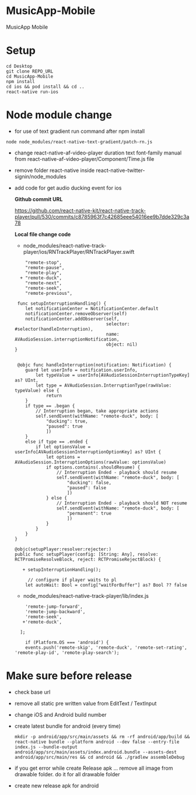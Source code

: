# MusicApp-Mobile

MusicApp Mobile


# Setup
   ```
   cd Desktop
   git clone REPO_URL
   cd MusicApp-Mobile
   npm install
   cd ios && pod install && cd ..
   react-native run-ios
   ```
# Node module change
* for use of text gradient run command after npm install
```
node node_modules/react-native-text-gradient/patch-rn.js
```

* change react-native-af-video-player duration text font-family manual from react-native-af-video-player/Component/Time.js file

* remove folder react-native inside react-native-twitter-signin/node_modules

* add code for get audio ducking event for ios

    **Github commit URL**

    https://github.com/react-native-kit/react-native-track-player/pull/530/commits/c8785963f7c42685eee54016ee9b7dde329c3a78

    **Local file change code**

   +  node_modules/react-native-track-player/ios/RNTrackPlayer/RNTrackPlayer.swift

    ```  
        "remote-stop",
        "remote-pause",
        "remote-play",
      + "remote-duck",
        "remote-next",
        "remote-seek",
        "remote-previous",	
    ```
    ```
     func setupInterruptionHandling() {
        let notificationCenter = NotificationCenter.default
        notificationCenter.removeObserver(self)
        notificationCenter.addObserver(self,
                                       selector: #selector(handleInterruption),
                                       name: AVAudioSession.interruptionNotification,
                                       object: nil)
    }


     @objc func handleInterruption(notification: Notification) {
        guard let userInfo = notification.userInfo,
            let typeValue = userInfo[AVAudioSessionInterruptionTypeKey] as? UInt,
            let type = AVAudioSession.InterruptionType(rawValue: typeValue) else {
                return
        }
        if type == .began {
            // Interruption began, take appropriate actions
            self.sendEvent(withName: "remote-duck", body: [
                "ducking": true,
                "paused": true
                ])
        }
        else if type == .ended {
            if let optionsValue = userInfo[AVAudioSessionInterruptionOptionKey] as? UInt {
                let options = AVAudioSession.InterruptionOptions(rawValue: optionsValue)
                if options.contains(.shouldResume) {
                    // Interruption Ended - playback should resume
                    self.sendEvent(withName: "remote-duck", body: [
                        "ducking": false,
                        "paused": false
                        ])
                } else {
                    // Interruption Ended - playback should NOT resume
                    self.sendEvent(withName: "remote-duck", body: [
                        "permanent": true
                        ])
                }
            }
        }
    }
    ```

    ```
    @objc(setupPlayer:resolver:rejecter:)
    public func setupPlayer(config: [String: Any], resolve: RCTPromiseResolveBlock, reject: RCTPromiseRejectBlock) {	  
       
       + setupInterruptionHandling();

         // configure if player waits to pl
        let autoWait: Bool = config["waitForBuffer"] as? Bool ?? false
    ```

    +  node_modules/react-native-track-player/lib/index.js
    
    ```
        'remote-jump-forward',
        'remote-jump-backward',
        'remote-seek',
       +'remote-duck',
       
      ];

        if (Platform.OS === 'android') {
        events.push('remote-skip', 'remote-duck', 'remote-set-rating', 'remote-play-id', 'remote-play-search');

    ```

# Make sure before release
* check base url

* remove all static pre written value from EditText / TextInput

* change iOS and Android build number

* create latest bundle for android (every time)

    ```
    mkdir -p android/app/src/main/assets && rm -rf android/app/build && react-native bundle --platform android --dev false --entry-file index.js --bundle-output android/app/src/main/assets/index.android.bundle --assets-dest android/app/src/main/res && cd android && ./gradlew assembleDebug
    ```

* if you get error while create Release apk ... remove all image from drawable folder. do it for all drawable folder

* create new release apk for android